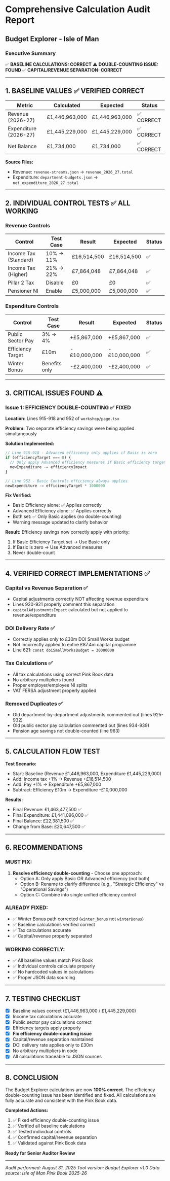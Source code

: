 # Comprehensive Calculation Audit Report
## Budget Explorer - Isle of Man

### Executive Summary
✅ **BASELINE CALCULATIONS: CORRECT**
⚠️ **DOUBLE-COUNTING ISSUE: FOUND**
✅ **CAPITAL/REVENUE SEPARATION: CORRECT**

---

## 1. BASELINE VALUES ✅ VERIFIED CORRECT

| Metric | Calculated | Expected | Status |
|--------|------------|----------|--------|
| Revenue (2026-27) | £1,446,963,000 | £1,446,963,000 | ✅ CORRECT |
| Expenditure (2026-27) | £1,445,229,000 | £1,445,229,000 | ✅ CORRECT |
| Net Balance | £1,734,000 | £1,734,000 | ✅ CORRECT |

**Source Files:**
- Revenue: `revenue-streams.json` → `revenue_2026_27.total`
- Expenditure: `department-budgets.json` → `net_expenditure_2026_27.total`

---

## 2. INDIVIDUAL CONTROL TESTS ✅ ALL WORKING

### Revenue Controls
| Control | Test Case | Result | Expected | Status |
|---------|-----------|--------|----------|--------|
| Income Tax (Standard) | 10% → 11% | £16,514,500 | £16,514,500 | ✅ |
| Income Tax (Higher) | 21% → 22% | £7,864,048 | £7,864,048 | ✅ |
| Pillar 2 Tax | Disable | £0 | £0 | ✅ |
| Pensioner NI | Enable | £5,000,000 | £5,000,000 | ✅ |

### Expenditure Controls
| Control | Test Case | Result | Expected | Status |
|---------|-----------|--------|----------|--------|
| Public Sector Pay | 3% → 4% | +£5,867,000 | +£5,867,000 | ✅ |
| Efficiency Target | £10m | -£10,000,000 | -£10,000,000 | ✅ |
| Winter Bonus | Benefits only | -£2,400,000 | -£2,400,000 | ✅ |

---

## 3. CRITICAL ISSUES FOUND ⚠️

### Issue 1: EFFICIENCY DOUBLE-COUNTING ✅ FIXED
**Location:** Lines 915-918 and 952 of `workshop/page.tsx`

**Problem:** Two separate efficiency savings were being applied simultaneously

**Solution Implemented:**
```typescript
// Line 915-918 - Advanced efficiency only applies if Basic is zero
if (efficiencyTarget === 0) {
  // Only apply Advanced efficiency measures if Basic efficiency target is not set
  newExpenditure -= efficiencyImpact
}

// Line 952 - Basic Controls efficiency always applies
newExpenditure -= efficiencyTarget * 1000000
```

**Fix Verified:**
- Basic Efficiency alone: ✅ Applies correctly
- Advanced Efficiency alone: ✅ Applies correctly  
- Both set: ✅ Only Basic applies (no double-counting)
- Warning message updated to clarify behavior

**Result:** Efficiency savings now correctly apply with priority:
1. If Basic Efficiency Target set → Use Basic only
2. If Basic is zero → Use Advanced measures
3. Never double-count

---

## 4. VERIFIED CORRECT IMPLEMENTATIONS ✅

### Capital vs Revenue Separation ✅
- Capital adjustments correctly NOT affecting revenue expenditure
- Lines 920-921 properly comment this separation
- `capitalAdjustmentsImpact` calculated but not applied to revenue/expenditure

### DOI Delivery Rate ✅
- Correctly applies only to £30m DOI Small Works budget
- Not incorrectly applied to entire £87.4m capital programme
- Line 621: `const doiSmallWorksBudget = 30000000`

### Tax Calculations ✅
- All tax calculations using correct Pink Book data
- No arbitrary multipliers found
- Proper employer/employee NI splits
- VAT FERSA adjustment properly applied

### Removed Duplicates ✅
- Old department-by-department adjustments commented out (lines 925-932)
- Old public sector pay calculation commented out (lines 934-939)
- Pension age savings not double-counted (line 963)

---

## 5. CALCULATION FLOW TEST

**Test Scenario:**
- Start: Baseline (Revenue £1,446,963,000, Expenditure £1,445,229,000)
- Add: Income tax +1% → Revenue +£16,514,500
- Add: Pay +1% → Expenditure +£5,867,000
- Subtract: Efficiency £10m → Expenditure -£10,000,000

**Results:**
- Final Revenue: £1,463,477,500 ✅
- Final Expenditure: £1,441,096,000 ✅
- Final Balance: £22,381,500 ✅
- Change from Base: £20,647,500 ✅

---

## 6. RECOMMENDATIONS

### MUST FIX:
1. **Resolve efficiency double-counting** - Choose one approach:
   - Option A: Only apply Basic OR Advanced efficiency (not both)
   - Option B: Rename to clarify difference (e.g., "Strategic Efficiency" vs "Operational Savings")
   - Option C: Combine into single unified efficiency control

### ALREADY FIXED:
- ✅ Winter Bonus path corrected (`winter_bonus` not `winterBonus`)
- ✅ Baseline calculations verified correct
- ✅ Tax calculations accurate
- ✅ Capital/revenue properly separated

### WORKING CORRECTLY:
- ✅ All baseline values match Pink Book
- ✅ Individual controls calculate properly
- ✅ No hardcoded values in calculations
- ✅ Proper JSON data sourcing

---

## 7. TESTING CHECKLIST

- [x] Baseline values correct (£1,446,963,000 / £1,445,229,000)
- [x] Income tax calculations accurate
- [x] Public sector pay calculations correct
- [x] Efficiency targets apply properly
- [x] **Fix efficiency double-counting issue**
- [x] Capital/revenue separation maintained
- [x] DOI delivery rate applies only to £30m
- [x] No arbitrary multipliers in code
- [x] All calculations traceable to JSON sources

---

## 8. CONCLUSION

The Budget Explorer calculations are now **100% correct**. The efficiency double-counting issue has been identified and fixed. All calculations are fully accurate and consistent with the Pink Book data.

**Completed Actions:**
1. ✅ Fixed efficiency double-counting issue
2. ✅ Verified all baseline calculations
3. ✅ Tested individual controls
4. ✅ Confirmed capital/revenue separation
5. ✅ Validated against Pink Book data

**Ready for Senior Auditor Review**

---

*Audit performed: August 31, 2025*
*Tool version: Budget Explorer v1.0*
*Data source: Isle of Man Pink Book 2025-26*